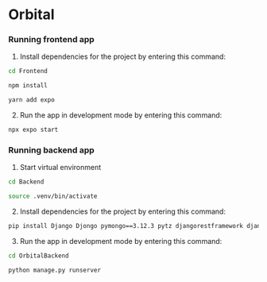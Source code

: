 # Orbital

### Running frontend app

1. Install dependencies for the project by entering this command:
```bash
cd Frontend
```
```bash
npm install
```
```bash
yarn add expo
```


2. Run the app in development mode by entering this command:

```bash
npx expo start
```

### Running backend app

1. Start virtual environment
```bash
cd Backend
```
```bash
source .venv/bin/activate
```

2. Install dependencies for the project by entering this command:
```bash
pip install Django Djongo pymongo==3.12.3 pytz djangorestframework djangorestframework_simplejwt django_cors_headers
```

3. Run the app in development mode by entering this command:
```bash
cd OrbitalBackend
```
```bash
python manage.py runserver
```
